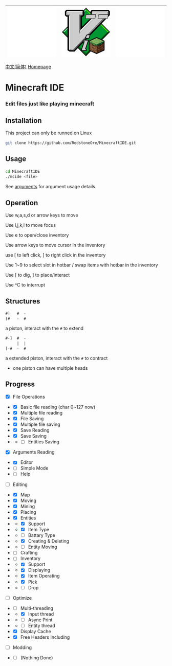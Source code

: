 |![Empty Image](docs/empty.png)|![Minecraft IDE](MinecraftIDE.png)|![Empty Image](docs/empty.png)|
|-|-|-|

[中文(简体)](docs/README.zh-CN.md) [Homepage](.)

# Minecraft IDE
### Edit files just like playing minecraft

## Installation
This project can only be runned on Linux
```sh
git clone https://github.com/RedstoneOre/MinecraftIDE.git

```

## Usage
```sh
cd MinecraftIDE
./mcide <file>
```
See [arguments](docs/arguments/en_US.txt) for argument usage details

## Operation

Use w,a,s,d or arrow keys to move

Use i,j,k,l to move focus

Use e to open/close inventory

Use arrow keys to move cursor in the inventory

use \[ to left click, \] to right click in the inventory

Use 1~9 to select slot in hotbar / swap items with hotbar in the inventory

Use \[ to dig, \] to place/interact

Use ^C to interrupt

## Structures

```
#]   #  -
[#   -  #
```
a piston, interact with the `#` to extend
```
#-]  #  -
     |  |
[-#  -  #
```
a extended piston, interact with the `#` to contract
+ one piston can have multiple heads

## Progress

- [x] File Operations
- - [x] Basic file reading (char 0~127 now)
- - [x] Multiple file reading
- - [x] File Saving
- - [x] Multiple file saving
- - [x] Save Reading
- - [x] Save Saving
- - - [ ] Entities Saving
- [x] Arguments Reading
- - [x] Editor
- - [ ] Simple Mode
- - [ ] Help
- [ ] Editing
- - [x] Map
- - [x] Moving
- - [x] Mining
- - [x] Placing
- - [x] Entities
- - - [x] Support
- - - [x] Item Type
- - - [ ] Battary Type
- - - [x] Creating & Deleting
- - - [ ] Entity Moving
- - [ ] Crafting
- - [ ] Inventory
- - - [x] Support
- - - [x] Displaying
- - - [x] Item Operating
- - - [x] Pick
- - - [ ] Drop
- [ ] Optimize
- - [ ] Multi-threading
- - - [x] Input thread
- - - [ ] Async Print
- - - [ ] Entity thread
- - [x] Display Cache
- - [x] Free Headers Including
- [ ] Modding
- - [ ] \(Nothing Done\)
